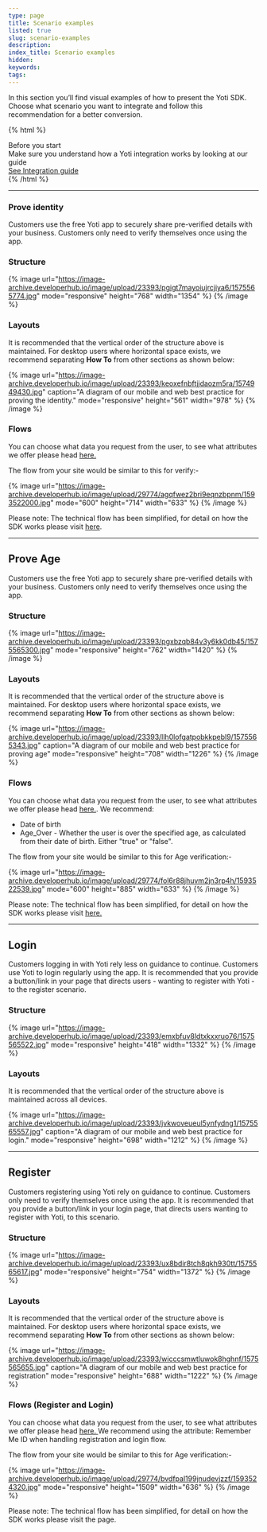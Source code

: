 ```yaml
---
type: page
title: Scenario examples
listed: true
slug: scenario-examples
description: 
index_title: Scenario examples
hidden: 
keywords: 
tags: 
---
```


In this section you’ll find visual examples of how to present the Yoti SDK. Choose what scenario you want to integrate and follow this recommendation for a better conversion.

{% html %}
<div class="alert-BYS">
   <div class="alert-title" id="BYS">
      Before you start
   </div>
   <div class="alert-text" >
      Make sure you understand how a Yoti integration works by looking at our guide
   </div>
   <div class="alert-links"> 
      <a  target="_self"  href="https://developers.yoti.com/digital-id/integration-guide">See Integration guide</a>
   </div>
</div>
{% /html %}

---

### Prove identity

Customers use the free Yoti app to securely share pre-verified details with your business. Customers only need to verify themselves once using the app.

### Structure

{% image url="https://image-archive.developerhub.io/image/upload/23393/pgigt7mayoiujrcjiya6/1575565774.jpg" mode="responsive" height="768" width="1354" %}
{% /image %}

### Layouts

It is recommended that the vertical order of the structure above is maintained. For desktop users where horizontal space exists, we recommend separating **How To** from other sections as shown below:

{% image url="https://image-archive.developerhub.io/image/upload/23393/keoxefnbftjjdaozm5ra/1574949430.jpg" caption="A diagram of our mobile and web best practice for proving the identity." mode="responsive" height="561" width="978" %}
{% /image %}

### Flows

You can choose what data you request from the user, to see what attributes we offer please head [here.](https://developers.yoti.com/yoti/digitalid-api-keys#yoti-attributes-explained)

The flow from your site would be similar to this for verify:-

{% image url="https://image-archive.developerhub.io/image/upload/29774/agqfwez2bri9eqnzbpnm/1593522000.jpg" mode="600" height="714" width="633" %}
{% /image %}

Please note: The technical flow has been simplified, for detail on how the SDK works please visit [here](https://developers.yoti.com/digital-id/getting-started#technical-overview).

---

## Prove Age

Customers use the free Yoti app to securely share pre-verified details with your business. Customers only need to verify themselves once using the app.

### Structure

{% image url="https://image-archive.developerhub.io/image/upload/23393/pgxbzqb84v3y6kk0db45/1575565300.jpg" mode="responsive" height="762" width="1420" %}
{% /image %}

### Layouts

It is recommended that the vertical order of the structure above is maintained. For desktop users where horizontal space exists, we recommend separating **How To** from other sections as shown below:

{% image url="https://image-archive.developerhub.io/image/upload/23393/llh0lofgatpobkkpebl9/1575565343.jpg" caption="A diagram of our mobile and web best practice for proving age" mode="responsive" height="708" width="1226" %}
{% /image %}

### Flows

You can choose what data you request from the user, to see what attributes we offer please head [here.](https://developers.yoti.com/yoti/digitalid-api-keys#yoti-attributes-explained). We recommend:

- Date of birth
- Age_Over - Whether the user is over the specified age, as calculated from their date of birth. Either "true" or "false".

The flow from your site would be similar to this for Age verification:-

{% image url="https://image-archive.developerhub.io/image/upload/29774/fol6r88jhuvm2jn3rp4h/1593522539.jpg" mode="600" height="885" width="633" %}
{% /image %}

Please note: The technical flow has been simplified,  for detail on how the SDK works please visit [here.](https://developers.yoti.com/digital-id/getting-started#technical-overview)

---

## Login

Customers logging in with Yoti rely less on guidance to continue. Customers use Yoti to login regularly using the app. It is recommended that you provide a button/link in your page that directs users - wanting to register with Yoti - to the register scenario.

### Structure

{% image url="https://image-archive.developerhub.io/image/upload/23393/emxbfuv8ldtxkxxruo76/1575565522.jpg" mode="responsive" height="418" width="1332" %}
{% /image %}

### Layouts

It is recommended that the vertical order of the structure above is maintained across all devices.

{% image url="https://image-archive.developerhub.io/image/upload/23393/jvkwoveueul5ynfydng1/1575565557.jpg" caption="A diagram of our mobile and web best practice for login." mode="responsive" height="698" width="1212" %}
{% /image %}

---

## Register

Customers registering using Yoti rely on guidance to continue. Customers only need to verify themselves once using the app. It is recommended that you provide a button/link in your login page, that directs users wanting to register with Yoti, to this scenario.

### Structure

{% image url="https://image-archive.developerhub.io/image/upload/23393/ux8bdir8tch8qkh930tt/1575565617.jpg" mode="responsive" height="754" width="1372" %}
{% /image %}

### Layouts

It is recommended that the vertical order of the structure above is maintained. For desktop users where horizontal space exists, we recommend separating **How To** from other sections as shown below:

{% image url="https://image-archive.developerhub.io/image/upload/23393/wicccsmwtluwok8hghnf/1575565655.jpg" caption="A diagram of our mobile and web best practice for registration" mode="responsive" height="688" width="1222" %}
{% /image %}

### Flows (Register and Login)

You can choose what data you request from the user, to see what attributes we offer please head [here. ](https://developers.yoti.com/yoti/digitalid-api-keys#yoti-attributes-explained)We recommend using the attribute: Remember Me ID when handling registration and login flow.  

The flow from your site would be similar to this for Age verification:-

{% image url="https://image-archive.developerhub.io/image/upload/29774/bvdfpal199jnudevjzzf/1593524320.jpg" mode="responsive" height="1509" width="636" %}
{% /image %}

Please note: The technical flow has been simplified, for detail on how the SDK works please visit the [](/digital-id/overview) page.